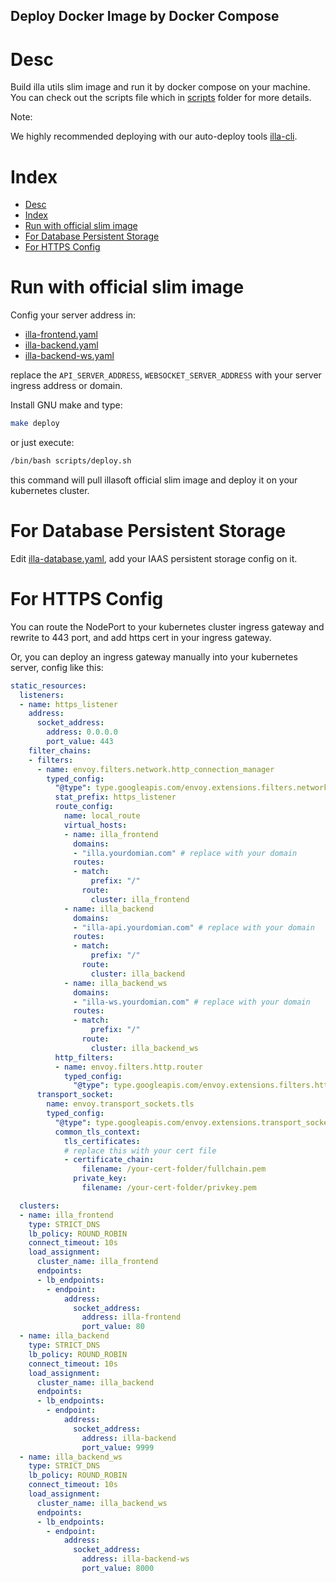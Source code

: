 Deploy Docker Image by Docker Compose
-------------------------------------


# Desc

Build illa utils slim image and run it by docker compose on your machine.  
You can check out the scripts file which in [scripts](./scripts/) folder for more details.

Note:

We highly recommended deploying with our auto-deploy tools [illa-cli](https://github.com/illacloud/illa).



# Index

- [Desc](#desc)
- [Index](#index)
- [Run with official slim image](#run-with-official-slim-image)
- [For Database Persistent Storage](#for-database-persistent-storage)
- [For HTTPS Config](#for-https-config)


# Run with official slim image

Config your server address in: 

- [illa-frontend.yaml](illa-frontend.yaml) 
- [illa-backend.yaml](illa-backend.yaml)
- [illa-backend-ws.yaml](illa-backend-ws.yaml)


replace the ```API_SERVER_ADDRESS```, ```WEBSOCKET_SERVER_ADDRESS``` with your server ingress address or domain.

Install GNU make and type: 

```sh
make deploy
```

or just execute:

```sh
/bin/bash scripts/deploy.sh
```

this command will pull illasoft official slim image and deploy it on your kubernetes cluster.


# For Database Persistent Storage

Edit [illa-database.yaml](illa-database.yaml), add your IAAS persistent storage config on it.


# For HTTPS Config

You can route the NodePort to your kubernetes cluster ingress gateway and rewrite to 443 port, and add https cert in your ingress gateway.  

Or, you can deploy an ingress gateway manually into your kubernetes server, config like this:  

```yaml
static_resources:
  listeners:
  - name: https_listener
    address:
      socket_address:
        address: 0.0.0.0
        port_value: 443
    filter_chains:
    - filters:
      - name: envoy.filters.network.http_connection_manager
        typed_config:
          "@type": type.googleapis.com/envoy.extensions.filters.network.http_connection_manager.v3.HttpConnectionManager
          stat_prefix: https_listener
          route_config:
            name: local_route
            virtual_hosts:
            - name: illa_frontend
              domains:
              - "illa.yourdomian.com" # replace with your domain
              routes:
              - match:
                  prefix: "/"
                route:
                  cluster: illa_frontend
            - name: illa_backend
              domains:
              - "illa-api.yourdomian.com" # replace with your domain
              routes:
              - match:
                  prefix: "/"
                route:
                  cluster: illa_backend
            - name: illa_backend_ws
              domains:
              - "illa-ws.yourdomian.com" # replace with your domain
              routes:
              - match:
                  prefix: "/"
                route:
                  cluster: illa_backend_ws
          http_filters:
          - name: envoy.filters.http.router
            typed_config:
              "@type": type.googleapis.com/envoy.extensions.filters.http.router.v3.Router
      transport_socket:
        name: envoy.transport_sockets.tls
        typed_config:
          "@type": type.googleapis.com/envoy.extensions.transport_sockets.tls.v3.DownstreamTlsContext
          common_tls_context:
            tls_certificates:
            # replace this with your cert file
            - certificate_chain:
                filename: /your-cert-folder/fullchain.pem
              private_key:
                filename: /your-cert-folder/privkey.pem

  clusters:
  - name: illa_frontend
    type: STRICT_DNS
    lb_policy: ROUND_ROBIN
    connect_timeout: 10s
    load_assignment:
      cluster_name: illa_frontend
      endpoints:
      - lb_endpoints:
        - endpoint:
            address:
              socket_address:
                address: illa-frontend
                port_value: 80
  - name: illa_backend
    type: STRICT_DNS
    lb_policy: ROUND_ROBIN
    connect_timeout: 10s
    load_assignment:
      cluster_name: illa_backend
      endpoints:
      - lb_endpoints:
        - endpoint:
            address:
              socket_address:
                address: illa-backend
                port_value: 9999
  - name: illa_backend_ws
    type: STRICT_DNS
    lb_policy: ROUND_ROBIN
    connect_timeout: 10s
    load_assignment:
      cluster_name: illa_backend_ws
      endpoints:
      - lb_endpoints:
        - endpoint:
            address:
              socket_address:
                address: illa-backend-ws
                port_value: 8000
